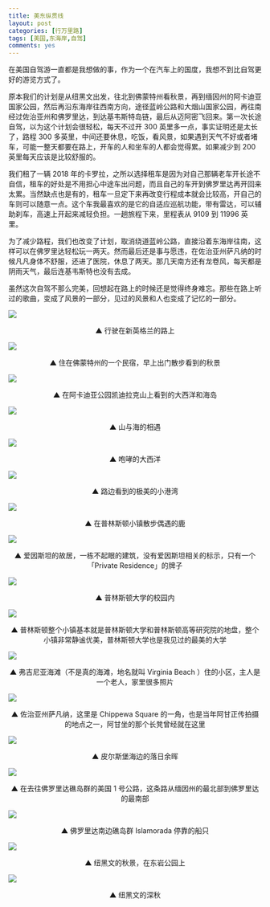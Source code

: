 ```yaml
---
title: 美东纵贯线
layout: post
categories: [行万里路]
tags: [美国,东海岸,自驾]
comments: yes
---
```


在美国自驾游一直都是我想做的事，作为一个在汽车上的国度，我想不到比自驾更好的游览方式了。

原本我们的计划是从纽黑文出发，往北到佛蒙特州看秋景，再到缅因州的阿卡迪亚国家公园，然后再沿东海岸往西南方向，途径蓝岭公路和大烟山国家公园，再往南经过佐治亚州和佛罗里达，到达基韦斯特岛链，最后从迈阿密飞回来。第一次长途自驾，以为这个计划会很轻松，每天不过开 300 英里多一点，事实证明还是太长了，路程 300 多英里，中间还要休息，吃饭，看风景，如果遇到天气不好或者堵车，可能一整天都要在路上，开车的人和坐车的人都会觉得累。如果减少到 200 英里每天应该是比较舒服的。

我们租了一辆 2018 年的卡罗拉，之所以选择租车是因为对自己那辆老车开长途不自信，租车的好处是不用担心中途车出问题，而且自己的车开到佛罗里达再开回来太累。当然缺点也是有的，租车一旦定下来再改变行程成本就会比较高，开自己的车则可以随意一点。这个车我最喜欢的是它的自适应巡航功能，带有雷达，可以辅助刹车，高速上开起来减轻负担。一趟旅程下来，里程表从 9109 到 11996 英里。

为了减少路程，我们也改变了计划，取消绕道蓝岭公路，直接沿着东海岸往南，这样可以在佛罗里达轻松玩一两天。然而最后还是事与愿违，在佐治亚州萨凡纳的时候凡凡身体不舒服，还进了医院，休息了两天。那几天南方还有龙卷风，每天都是阴雨天气，最后连基韦斯特也没有去成。

虽然这次自驾不那么完美，回想起在路上的时候还是觉得终身难忘。那些在路上听过的歌曲，变成了风景的一部分，见过的风景和人也变成了记忆的一部分。

![](https://blog-1252159939.cos.ap-hongkong.myqcloud.com/On%20the%20road.jpg)

<center>▲ 行驶在新英格兰的路上</center>

![](https://blog-1252159939.cos.ap-hongkong.myqcloud.com/Vermont%20fall.jpg) 

<center>▲ 住在佛蒙特州的一个民宿，早上出门散步看到的秋景</center>

![](https://blog-1252159939.cos.ap-hongkong.myqcloud.com/Acadia2.jpg) 

<center>▲ 在阿卡迪亚公园凯迪拉克山上看到的大西洋和海岛</center>

![](https://blog-1252159939.cos.ap-hongkong.myqcloud.com/Acadia1.jpg) 

<center>▲ 山与海的相遇</center>

![](https://blog-1252159939.cos.ap-hongkong.myqcloud.com/Acadia3.jpg) 

<center>▲ 咆哮的大西洋</center>

![](https://blog-1252159939.cos.ap-hongkong.myqcloud.com/Acadia4.jpg) 

<center>▲ 路边看到的极美的小港湾</center>

![](https://blog-1252159939.cos.ap-hongkong.myqcloud.com/Princeton2.jpg) 

<center>▲ 在普林斯顿小镇散步偶遇的鹿</center>

![](https://blog-1252159939.cos.ap-hongkong.myqcloud.com/Princeton1.jpg)

<center>▲ 爱因斯坦的故居，一栋不起眼的建筑，没有爱因斯坦相关的标示，只有一个「Private Residence」的牌子</center>

![](https://blog-1252159939.cos.ap-hongkong.myqcloud.com/Princeton3.jpg)

<center>▲ 普林斯顿大学的校园内</center>

![](https://blog-1252159939.cos.ap-hongkong.myqcloud.com/Princeton4.jpg)

<center>▲ 普林斯顿整个小镇基本就是普林斯顿大学和普林斯顿高等研究院的地盘，整个小镇非常静谧优美，普林斯顿大学也是我见过的最美的大学</center>

![](https://blog-1252159939.cos.ap-hongkong.myqcloud.com/Virginia%20beach.jpg)

<center>▲ 弗吉尼亚海滩（不是真的海滩，地名就叫 Virginia Beach ）住的小区，主人是一个老人，家里很多照片</center>

![](https://blog-1252159939.cos.ap-hongkong.myqcloud.com/GA.jpg)

<center>▲ 佐治亚州萨凡纳，这里是 Chippewa Square 的一角，也是当年阿甘正传拍摄的地点之一，阿甘坐的那个长凳曾经就在这里</center>

![](https://blog-1252159939.cos.ap-hongkong.myqcloud.com/Sunset.jpg)

<center>▲ 皮尔斯堡海边的落日余晖</center>

![](https://blog-1252159939.cos.ap-hongkong.myqcloud.com/US1%20South.jpg)

<center>▲  在去往佛罗里达礁岛群的美国 1 号公路，这条路从缅因州的最北部到佛罗里达的最南部</center>

![](https://blog-1252159939.cos.ap-hongkong.myqcloud.com/Islamorada%E2%81%A9%E2%81%A9.jpg)

<center>▲ 佛罗里达南边礁岛群 Islamorada 停靠的船只</center>

![](https://blog-1252159939.cos.ap-hongkong.myqcloud.com/NH%20fall3.jpg)

<center>▲ 纽黑文的秋景，在东岩公园上</center>

![](https://blog-1252159939.cos.ap-hongkong.myqcloud.com/NH%20fall5.jpg)

<center>▲ 纽黑文的深秋</center>

